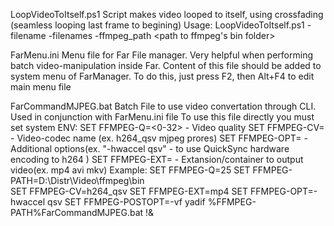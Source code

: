 

LoopVideoToItself.ps1
    Script makes video looped to itself, using crossfading (seamless looping last frame to begining)
Usage:
        LoopVideoToItself.ps1 -filename <filename> -filenames <file-list> -ffmpeg_path <path to ffmpeg's bin folder>

FarMenu.ini 
    Menu file for Far File manager. Very helpful when performing batch video-manipulation inside Far. 
    Content of this file should be added to system menu of FarManager. To do this, just press F2, then Alt+F4 to edit main menu file

FarCommandMJPEG.bat
    Batch File to use video convertation through CLI. Used in conjunction with FarMenu.ini file
    To use this file directly you must set system ENV:
    SET FFMPEG-Q=<0-32>     - Video quality 
    SET FFMPEG-CV=          - Video-codec name (ex. h264_qsv mjpeg prores)
    SET FFMPEG-OPT=         - Additional options(ex. "-hwaccel qsv" - to use QuickSync hardware encoding to h264 )
    SET FFMPEG-EXT=         - Extansion/container to output video(ex. mp4 avi mkv)
Example:
    SET FFMPEG-Q=25
    SET FFMPEG-PATH=D:\Distr\Video\ffmpeg\bin\
    SET FFMPEG-CV=h264_qsv
    SET FFMPEG-EXT=mp4
    SET FFMPEG-OPT=-hwaccel qsv
    SET FFMPEG-POSTOPT=-vf yadif
    %FFMPEG-PATH%FarCommandMJPEG.bat !&